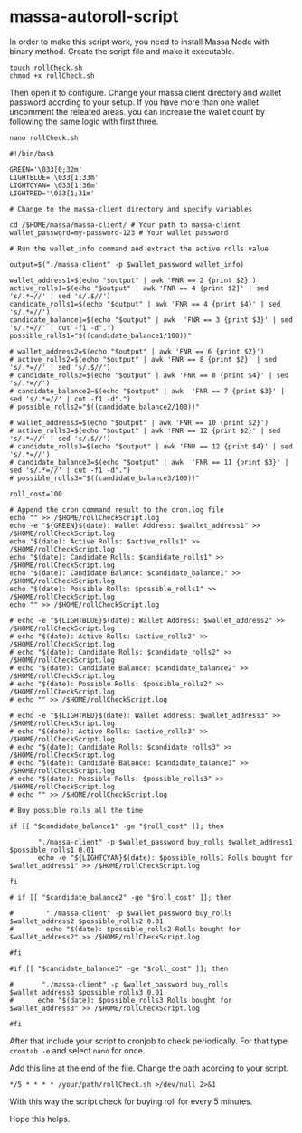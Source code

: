 # massa-autoroll-script

In order to make this script work, you need to install Massa Node with binary method.
Create the script file and make it executable.

```
touch rollCheck.sh
chmod +x rollCheck.sh
```

Then open it to configure. Change your massa client directory and wallet password acording to your setup. If you have more than one wallet uncomment the releated areas. you can increase the wallet count by following the same logic with first three.

```
nano rollCheck.sh
```

```
#!/bin/bash

GREEN='\033[0;32m'
LIGHTBLUE='\033[1;33m'
LIGHTCYAN='\033[1;36m'
LIGHTRED='\033[1;31m'

# Change to the massa-client directory and specify variables

cd /$HOME/massa/massa-client/ # Your path to massa-client
wallet_password=my-password-123 # Your wallet password

# Run the wallet_info command and extract the active rolls value

output=$("./massa-client" -p $wallet_password wallet_info)

wallet_address1=$(echo "$output" | awk 'FNR == 2 {print $2}')
active_rolls1=$(echo "$output" | awk 'FNR == 4 {print $2}' | sed 's/.*=//' | sed 's/.$//')
candidate_rolls1=$(echo "$output" | awk 'FNR == 4 {print $4}' | sed 's/.*=//')
candidate_balance1=$(echo "$output" | awk  'FNR == 3 {print $3}' | sed 's/.*=//' | cut -f1 -d".")
possible_rolls1="$((candidate_balance1/100))"

# wallet_address2=$(echo "$output" | awk 'FNR == 6 {print $2}')
# active_rolls2=$(echo "$output" | awk 'FNR == 8 {print $2}' | sed 's/.*=//' | sed 's/.$//')
# candidate_rolls2=$(echo "$output" | awk 'FNR == 8 {print $4}' | sed 's/.*=//')
# candidate_balance2=$(echo "$output" | awk  'FNR == 7 {print $3}' | sed 's/.*=//' | cut -f1 -d".")
# possible_rolls2="$((candidate_balance2/100))"

# wallet_address3=$(echo "$output" | awk 'FNR == 10 {print $2}')
# active_rolls3=$(echo "$output" | awk 'FNR == 12 {print $2}' | sed 's/.*=//' | sed 's/.$//')
# candidate_rolls3=$(echo "$output" | awk 'FNR == 12 {print $4}' | sed 's/.*=//')
# candidate_balance3=$(echo "$output" | awk  'FNR == 11 {print $3}' | sed 's/.*=//' | cut -f1 -d".")
# possible_rolls3="$((candidate_balance3/100))"

roll_cost=100

# Append the cron command result to the cron.log file
echo "" >> /$HOME/rollCheckScript.log
echo -e "${GREEN}$(date): Wallet Address: $wallet_address1" >> /$HOME/rollCheckScript.log
echo "$(date): Active Rolls: $active_rolls1" >> /$HOME/rollCheckScript.log
echo "$(date): Candidate Rolls: $candidate_rolls1" >> /$HOME/rollCheckScript.log
echo "$(date): Candidate Balance: $candidate_balance1" >> /$HOME/rollCheckScript.log
echo "$(date): Possible Rolls: $possible_rolls1" >> /$HOME/rollCheckScript.log
echo "" >> /$HOME/rollCheckScript.log

# echo -e "${LIGHTBLUE}$(date): Wallet Address: $wallet_address2" >> /$HOME/rollCheckScript.log
# echo "$(date): Active Rolls: $active_rolls2" >> /$HOME/rollCheckScript.log
# echo "$(date): Candidate Rolls: $candidate_rolls2" >> /$HOME/rollCheckScript.log
# echo "$(date): Candidate Balance: $candidate_balance2" >> /$HOME/rollCheckScript.log
# echo "$(date): Possible Rolls: $possible_rolls2" >> /$HOME/rollCheckScript.log
# echo "" >> /$HOME/rollCheckScript.log

# echo -e "${LIGHTRED}$(date): Wallet Address: $wallet_address3" >> /$HOME/rollCheckScript.log
# echo "$(date): Active Rolls: $active_rolls3" >> /$HOME/rollCheckScript.log
# echo "$(date): Candidate Rolls: $candidate_rolls3" >> /$HOME/rollCheckScript.log
# echo "$(date): Candidate Balance: $candidate_balance3" >> /$HOME/rollCheckScript.log
# echo "$(date): Possible Rolls: $possible_rolls3" >> /$HOME/rollCheckScript.log
# echo "" >> /$HOME/rollCheckScript.log

# Buy possible rolls all the time

if [[ "$candidate_balance1" -ge "$roll_cost" ]]; then

       "./massa-client" -p $wallet_password buy_rolls $wallet_address1 $possible_rolls1 0.01
       echo -e "${LIGHTCYAN}$(date): $possible_rolls1 Rolls bought for $wallet_address1" >> /$HOME/rollCheckScript.log

fi

# if [[ "$candidate_balance2" -ge "$roll_cost" ]]; then

#        "./massa-client" -p $wallet_password buy_rolls $wallet_address2 $possible_rolls2 0.01
#        echo "$(date): $possible_rolls2 Rolls bought for $wallet_address2" >> /$HOME/rollCheckScript.log

#fi

#if [[ "$candidate_balance3" -ge "$roll_cost" ]]; then

#       "./massa-client" -p $wallet_password buy_rolls $wallet_address3 $possible_rolls3 0.01
#      echo "$(date): $possible_rolls3 Rolls bought for $wallet_address3" >> /$HOME/rollCheckScript.log

#fi
```

After that include your script to cronjob to check periodically. For that type `crontab -e` and select `nano` for once.

Add this line at the end of the file. Change the path acording to your script.

```
*/5 * * * * /your/path/rollCheck.sh >/dev/null 2>&1
```
With this way the script check for buying roll for every 5 minutes.

Hope this helps.
